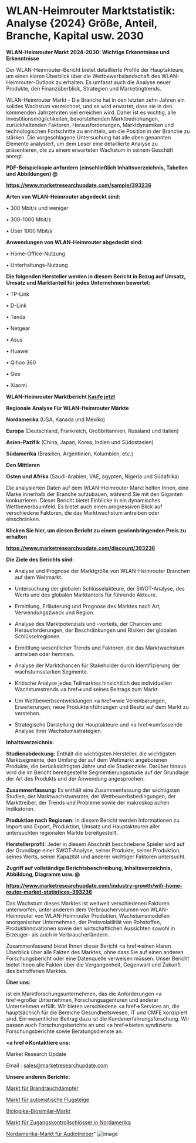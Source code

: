 # WLAN-Heimrouter Marktstatistik: Analyse {2024} Größe, Anteil, Branche, Kapital usw. 2030

<strong>WLAN-Heimrouter Markt 2024-2030: Wichtige Erkenntnisse und Erkenntnisse</strong>

Der WLAN-Heimrouter-Bericht bietet detaillierte Profile der Hauptakteure, um einen klaren Überblick über die Wettbewerbslandschaft des WLAN-Heimrouter-Outlook zu erhalten. Es umfasst auch die Analyse neuer Produkte, den Finanzüberblick, Strategien und Marketingtrends.

WLAN-Heimrouter Markt - Die Branche hat in den letzten zehn Jahren ein solides Wachstum verzeichnet, und es wird erwartet, dass sie in den kommenden Jahrzehnten viel erreichen wird. Daher ist es wichtig, alle Investitionsmöglichkeiten, bevorstehenden Marktbedrohungen, zurückhaltenden Faktoren, Herausforderungen, Marktdynamiken und technologischen Fortschritte zu ermitteln, um die Position in der Branche zu stärken. Die vorgeschlagene Untersuchung hat alle oben genannten Elemente analysiert, um dem Leser eine detaillierte Analyse zu präsentieren, die zu einem erwarteten Wachstum in seinem Geschäft anregt.



<strong><b>PDF-Beispielkopie anfordern (einschließlich Inhaltsverzeichnis, Tabellen und Abbildungen) @ </b></strong>

<strong><a href=https://www.marketresearchupdate.com/sample/393236>

<strong>https://www.marketresearchupdate.com/sample/393236</u></a></strong></strong>



<strong>Arten von WLAN-Heimrouter abgedeckt sind:</strong>

• 300 Mbit/s und weniger

• 300-1000 Mbit/s

• Über 1000 Mbit/s



<strong>Anwendungen von WLAN-Heimrouter abgedeckt sind:</strong>

• Home-Office-Nutzung

• Unterhaltungs-Nutzung



<strong>Die folgenden Hersteller werden in diesem Bericht in Bezug auf Umsatz, Umsatz und Marktanteil für jedes Unternehmen bewertet:</strong>

• TP-Link

• D-Link

• Tenda

• Netgear

• Asus

• Huawei

• Qihoo 360

• Gee

• Xiaomi



<strong>WLAN-Heimrouter Marktbericht <a href=https://www.marketresearchupdate.com/buynow/393236>Kaufe jetzt</a></strong>



<strong>Regionale Analyse Für WLAN-Heimrouter Märkte</strong>



<strong>Nordamerika</strong> (USA, Kanada und Mexiko)



<strong>Europa</strong> (Deutschland, Frankreich, Großbritannien, Russland und Italien)



<strong>Asien-Pazifik</strong> (China, Japan, Korea, Indien und Südostasien)



<strong>Südamerika</strong> (Brasilien, Argentinien, Kolumbien, etc.)



<strong>Den Mittleren</strong> 

<strong>Osten und Afrika</strong> (Saudi-Arabien, VAE, ägypten, Nigeria und Südafrika)

Die analysierten Daten auf dem WLAN-Heimrouter Markt helfen Ihnen, eine Marke innerhalb der Branche aufzubauen, während Sie mit den Giganten konkurrieren. Dieser Bericht bietet Einblicke in ein dynamisches Wettbewerbsumfeld. Es bietet auch einen progressiven Blick auf verschiedene Faktoren, die das Marktwachstum antreiben oder einschränken.



<strong>Klicken Sie hier, um diesen Bericht zu einem gewinnbringenden Preis zu erhalten
</strong>

<strong><a href=https://www.marketresearchupdate.com/discount/393236>https://www.marketresearchupdate.com/discount/393236</b></u></strong></a>



<strong>Die Ziele des Berichts sind:</strong>

- Analyse und Prognose der Marktgröße von WLAN-Heimrouter Branchen auf dem Weltmarkt.

- Untersuchung der globalen Schlüsselakteure, der SWOT-Analyse, des Werts und des globalen Marktanteils für führende Akteure.

- Ermittlung, Erläuterung und Prognose des Marktes nach Art, Verwendungszweck und Region.

- Analyse des Marktpotenzials und -vorteils, der Chancen und Herausforderungen, der Beschränkungen und Risiken der globalen Schlüsselregionen.

- Ermittlung wesentlicher Trends und Faktoren, die das Marktwachstum antreiben oder hemmen.

- Analyse der Marktchancen für Stakeholder durch Identifizierung der wachstumsstarken Segmente.

- Kritische Analyse jedes Teilmarktes hinsichtlich des individuellen Wachstumstrends <a href=>und</a> seines Beitrags zum Markt.

- Um Wettbewerbsentwicklungen <a href=>wie</a> Vereinbarungen, Erweiterungen, neue Produkteinführungen und Besitz auf dem Markt zu verstehen.

- Strategische Darstellung der Hauptakteure und <a href=>umfas</a>sende Analyse ihrer Wachstumsstrategien.



<strong>Inhaltsverzeichnis:</strong>



<strong>Studienabdeckung:</strong> Enthält die wichtigsten Hersteller, die wichtigsten Marktsegmente, den Umfang der auf dem Weltmarkt angebotenen Produkte, die berücksichtigten Jahre und die Studienziele. Darüber hinaus wird die im Bericht bereitgestellte Segmentierungsstudie auf der Grundlage der Art des Produkts und der Anwendung angesprochen.



<strong>Zusammenfassung:</strong> Es enthält eine Zusammenfassung der wichtigsten Studien, der Marktwachstumsrate, der Wettbewerbsbedingungen, der Markttreiber, der Trends und Probleme sowie der makroskopischen Indikatoren.



<strong>Produktion nach Regionen:</strong> In diesem Bericht werden Informationen zu Import und Export, Produktion, Umsatz und Hauptakteuren aller untersuchten regionalen Märkte bereitgestellt.



<strong>Herstellerprofil:</strong> Jeder in diesem Abschnitt beschriebene Spieler wird auf der Grundlage einer SWOT-Analyse, seiner Produkte, seiner Produktion, seines Werts, seiner Kapazität und anderer wichtiger Faktoren untersucht.



<strong><b>Zugriff auf vollständige Berichtsbeschreibung, Inhaltsverzeichnis, Abbildung, Diagramm usw. @ </b></strong>

<strong><a href=https://www.marketresearchupdate.com/industry-growth/wifi-home-router-market-statistices-393236>https://www.marketresearchupdate.com/industry-growth/wifi-home-router-market-statistices-393236</a></strong>

Das Wachstum dieses Marktes ist weltweit verschiedenen Faktoren unterworfen, unter anderem dem Verbrauchervolumen von WLAN-Heimrouter von WLAN-Heimrouter Produkten, Wachstumsmodellen anorganischer Unternehmen, der Preisvolatilität von Rohstoffen, Produktinnovationen sowie den wirtschaftlichen Aussichten sowohl in Erzeuger- als auch in Verbraucherländern.

Zusammenfassend bietet Ihnen dieser Bericht <a href=>einen</a> klaren Überblick über alle Fakten des Marktes, ohne dass Sie auf einen anderen Forschungsbericht oder eine Datenquelle verweisen müssen. Unser Bericht bietet Ihnen alle Fakten über die Vergangenheit, Gegenwart und Zukunft des betroffenen Marktes.



<strong>Über uns:</strong>

 ist ein Marktforschungsunternehmen, das die Anforderungen <a href=>großer</a> Unternehmen, Forschungsagenturen und anderer Unternehmen erfüllt. Wir bieten verschiedene <a href=>Services</a> an, die hauptsächlich für die Bereiche Gesundheitswesen, IT und CMFE konzipiert sind. Ein wesentlicher Beitrag dazu ist die Kundenerfahrungsforschung. Wir passen auch Forschungsberichte an und <a href=>bieten</a> syndizierte Forschungsberichte sowie Beratungsdienste an.



<strong><a href=>Kontaktiere uns:</a></strong>

Market Research Update

Email : sales@marketresearchupdate.com



<strong>Unsere anderen Berichte:</strong>

<a href=https://www.linkedin.com/pulse/fire-smoke-dampers-market-opportunities-stay>Markt für Brandrauchdämpfer</a>

<a href=https://www.linkedin.com/pulse/automatic-boarding-gates-market-sizing-up-anticipating>Markt für automatische Flugsteige</a>

<a href=https://www.linkedin.com/pulse/biologics-biosimilar-market-2023-remarking-enormous>Biologika-Biosimilar-Markt</a>

<a href=https://www.linkedin.com/pulse/north-america-access-control-locks-market-size>Markt für Zugangskontrollschlösser in Nordamerika</a>

<a href=https://www.linkedin.com/pulse/north-america-audio-drivers-market-trends-2023-updated>Nordamerika-Markt für Audiotreiber</a>"
![image](https://github.com/Gayatrikarjule/Market-Analysis-360/assets/97346546/75f13b91-e9f5-4634-a1ac-3bdd7bb51dff)
